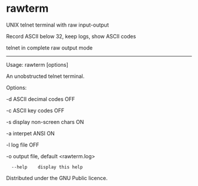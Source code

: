 # rawterm
UNIX telnet terminal with raw input-output

Record ASCII below 32, keep logs, show ASCII codes

telnet in complete raw output mode

--------------------------------------------------
Usage:
 rawterm [options] <server> <port> 
 

An unobstructed telnet terminal.
 

Options:
 
 -d		ASCII decimal codes OFF
 
 -c		ASCII key codes OFF
 
 -s		display non-screen chars ON
 
 -a		interpet ANSI ON
 
 -l		log file OFF
 
 -o<filename>	output file, default <rawterm.log>
 
      --help	display this help
 

Distributed under the GNU Public licence.
